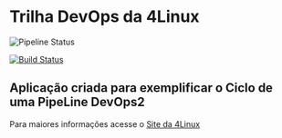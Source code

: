 # Trilha DevOps da 4Linux

<!-- Altere a Flag abaixo com sua URL do seu usuário do Github -->

![Pipeline Status](https://github.com/Jefersonbeta/DevOpsLab-HelloWorld/blob/main/templates/pipeline.yml) 

[![Build Status](https://app.travis-ci.com/Jefersonbeta/DevOpsLab-HelloWorld.svg?branch=master)](https://app.travis-ci.com/Jefersonbeta/DevOpsLab-HelloWorld)

## Aplicação criada para exemplificar o Ciclo de uma PipeLine DevOps2


Para maiores informações acesse o [Site da 4Linux](https://www.4linux.com.br/cursos/devops)
